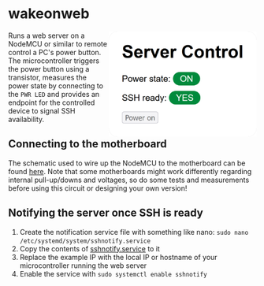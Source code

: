 # wakeonweb

<img alt="Screenshot of the hosted web page" align="right" width="300px" src="screenshot.png">

Runs a web server on a NodeMCU or similar to remote control a PC's power button. The microcontroller triggers the power button using a transistor, measures the power state by connecting to the `PWR LED` and provides an endpoint for the controlled device to signal SSH availability.

## Connecting to the motherboard

The schematic used to wire up the NodeMCU to the motherboard can be found [here](../main/schematic.pdf). Note that some motherboards might work differently regarding internal pull-up/downs and voltages, so do some tests and measurements before using this circuit or designing your own version!

## Notifying the server once SSH is ready

1. Create the notification service file with something like nano: `sudo nano /etc/systemd/system/sshnotify.service`
2. Copy the contents of [sshnotify.service](../main/sshnotify.service) to it
3. Replace the example IP with the local IP or hostname of your microcontroller running the web server
4. Enable the service with `sudo systemctl enable sshnotify`
